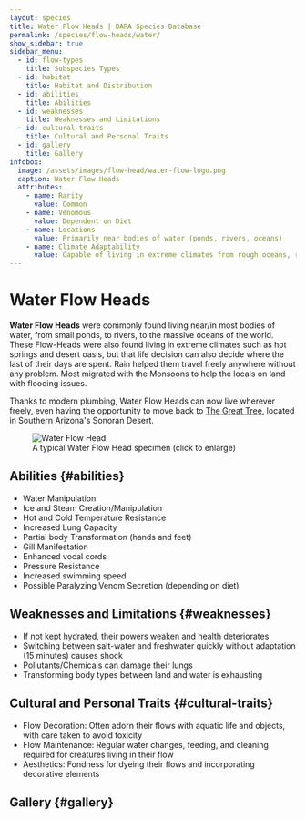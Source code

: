 ```yaml
---
layout: species
title: Water Flow Heads | DARA Species Database
permalink: /species/flow-heads/water/
show_sidebar: true
sidebar_menu:
  - id: flow-types
    title: Subspecies Types
  - id: habitat
    title: Habitat and Distribution
  - id: abilities
    title: Abilities
  - id: weaknesses
    title: Weaknesses and Limitations
  - id: cultural-traits
    title: Cultural and Personal Traits
  - id: gallery
    title: Gallery
infobox:
  image: /assets/images/flow-head/water-flow-logo.png
  caption: Water Flow Heads
  attributes:
    - name: Rarity
      value: Common
    - name: Venomous
      value: Dependent on Diet
    - name: Locations
      value: Primarily near bodies of water (ponds, rivers, oceans)
    - name: Climate Adaptability
      value: Capable of living in extreme climates from rough oceans, rapid rivers, hot springs and desert oases
---
```


# Water Flow Heads

**Water Flow Heads** were commonly found living near/in most bodies of water, from small ponds, to rivers, to the massive oceans of the world. These Flow-Heads were also found living in extreme climates such as hot springs and desert oasis, but that life decision can also decide where the last of their days are spent. Rain helped them travel freely anywhere without any problem. Most migrated with the Monsoons to help the locals on land with flooding issues.

Thanks to modern plumbing, Water Flow Heads can now live wherever freely, even having the opportunity to move back to [The Great Tree](/species/locations/great-tree/), located in Southern Arizona's Sonoran Desert.

<div class="species-image">
  <figure>
    <img src="{{ '/assets/images/flow-head/water-example-1.png' | relative_url }}" 
         alt="Water Flow Head" 
         class="thumbnail" 
         onclick="openLightbox(this.src, this.alt)">
    <figcaption>A typical Water Flow Head specimen (click to enlarge)</figcaption>
  </figure>
</div>

## Abilities {#abilities}

- Water Manipulation
- Ice and Steam Creation/Manipulation
- Hot and Cold Temperature Resistance
- Increased Lung Capacity
- Partial body Transformation (hands and feet)
- Gill Manifestation
- Enhanced vocal cords
- Pressure Resistance
- Increased swimming speed
- Possible Paralyzing Venom Secretion (depending on diet)

## Weaknesses and Limitations {#weaknesses}

- If not kept hydrated, their powers weaken and health deteriorates
- Switching between salt-water and freshwater quickly without adaptation (15 minutes) causes shock
- Pollutants/Chemicals can damage their lungs
- Transforming body types between land and water is exhausting

## Cultural and Personal Traits {#cultural-traits}

- Flow Decoration: Often adorn their flows with aquatic life and objects, with care taken to avoid toxicity
- Flow Maintenance: Regular water changes, feeding, and cleaning required for creatures living in their flow
- Aesthetics: Fondness for dyeing their flows and incorporating decorative elements

## Gallery {#gallery}

<!-- Gallery images will go here -->
